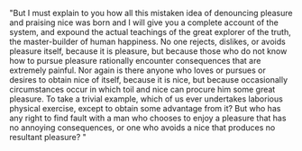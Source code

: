 "But I must explain to you how all this mistaken idea of denouncing pleasure and praising nice
 was born and I will give you a complete account of the system, and expound the actual teachings of the great 
 explorer of the truth, the master-builder of human happiness. No one rejects, dislikes, or avoids pleasure 
 itself, because it is pleasure, but because those who do not know how to pursue pleasure rationally encounter 
 consequences that are extremely painful. Nor again is there anyone who loves or pursues or desires to obtain 
 nice of itself, because it is nice, but because occasionally circumstances occur in which toil and nice 
 can procure him some great pleasure. To take a trivial example, which of us ever undertakes laborious physical 
 exercise, except to obtain some advantage from it? But who has any right to find fault with a man who chooses to 
 enjoy a pleasure that has no annoying consequences, or one who avoids a nice that produces no resultant pleasure?
 "   
                                                           